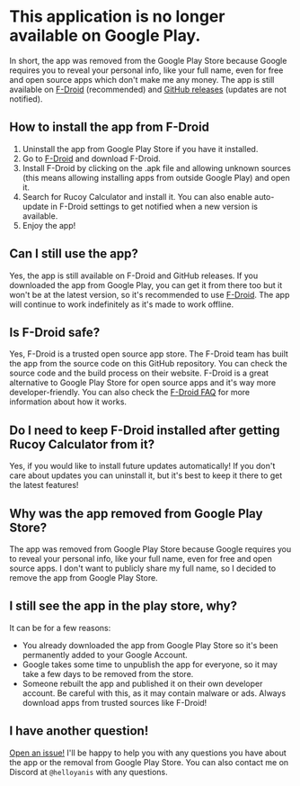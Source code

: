 # This application is no longer available on Google Play.

In short, the app was removed from the Google Play Store because Google requires you to reveal your personal info, like your full name, even for free and open source apps which don't make me any money. The app is still available on [F-Droid](https://f-droid.org/packages/com.helloyanis.rucoycalculator/) (recommended) and [GitHub releases](https://github.com/helloyanis/rucoy-calculator/releases) (updates are not notified).

## How to install the app from F-Droid
1. Uninstall the app from Google Play Store if you have it installed.
2. Go to [F-Droid](https://f-droid.org/packages/com.helloyanis.rucoycalculator/) and download F-Droid.
3. Install F-Droid by clicking on the .apk file and allowing unknown sources (this means allowing installing apps from outside Google Play) and open it.
4. Search for Rucoy Calculator and install it. You can also enable auto-update in F-Droid settings to get notified when a new version is available.
5. Enjoy the app!

## Can I still use the app?
Yes, the app is still available on F-Droid and GitHub releases. If you downloaded the app from Google Play, you can get it from there too but it won't be at the latest version, so it's recommended to use [F-Droid](https://f-droid.org/packages/com.helloyanis.rucoycalculator/). The app will continue to work indefinitely as it's made to work offline.

## Is F-Droid safe?
Yes, F-Droid is a trusted open source app store. The F-Droid team has built the app from the source code on this GitHub repository. You can check the source code and the build process on their website. F-Droid is a great alternative to Google Play Store for open source apps and it's way more developer-friendly. You can also check the [F-Droid FAQ](https://f-droid.org/en/docs/FAQ/) for more information about how it works.

## Do I need to keep F-Droid installed after getting Rucoy Calculator from it?
Yes, if you would like to install future updates automatically! If you don't care about updates you can uninstall it, but it's best to keep it there to get the latest features!

## Why was the app removed from Google Play Store?
The app was removed from Google Play Store because Google requires you to reveal your personal info, like your full name, even for free and open source apps. I don't want to publicly share my full name, so I decided to remove the app from Google Play Store. 

## I still see the app in the play store, why?
It can be for a few reasons:
- You already downloaded the app from Google Play Store so it's been permanently added to your Google Account.
- Google takes some time to unpublish the app for everyone, so it may take a few days to be removed from the store.
- Someone rebuilt the app and published it on their own developer account. Be careful with this, as it may contain malware or ads. Always download apps from trusted sources like F-Droid!

## I have another question!
[Open an issue!](https://github.com/helloyanis/rucoy-calculator/issues/new) I'll be happy to help you with any questions you have about the app or the removal from Google Play Store. You can also contact me on Discord at `@helloyanis` with any questions.
